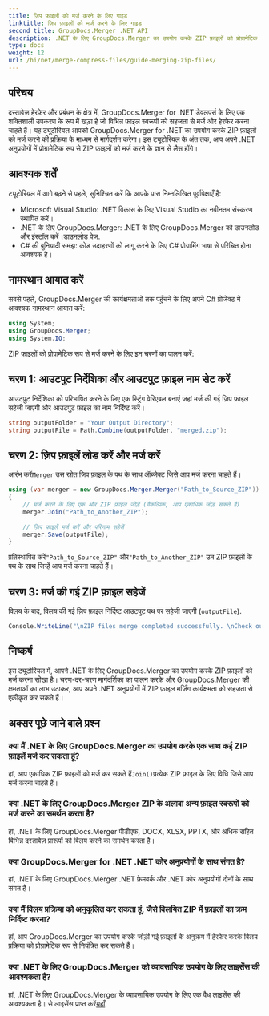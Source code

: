 ```yaml
---
title: ज़िप फ़ाइलों को मर्ज करने के लिए गाइड
linktitle: ज़िप फ़ाइलों को मर्ज करने के लिए गाइड
second_title: GroupDocs.Merger .NET API
description: .NET के लिए GroupDocs.Merger का उपयोग करके ZIP फ़ाइलों को प्रोग्रामेटिक रूप से मर्ज करना सीखें। यह ट्यूटोरियल डेवलपर्स के लिए एक विस्तृत गाइड प्रदान करता है।
type: docs
weight: 12
url: /hi/net/merge-compress-files/guide-merging-zip-files/
---
```

## परिचय
दस्तावेज़ हेरफेर और प्रबंधन के क्षेत्र में, GroupDocs.Merger for .NET डेवलपर्स के लिए एक शक्तिशाली उपकरण के रूप में खड़ा है जो विभिन्न फ़ाइल स्वरूपों को सहजता से मर्ज और हेरफेर करना चाहते हैं। यह ट्यूटोरियल आपको GroupDocs.Merger for .NET का उपयोग करके ZIP फ़ाइलों को मर्ज करने की प्रक्रिया के माध्यम से मार्गदर्शन करेगा। इस ट्यूटोरियल के अंत तक, आप अपने .NET अनुप्रयोगों में प्रोग्रामेटिक रूप से ZIP फ़ाइलों को मर्ज करने के ज्ञान से लैस होंगे।
## आवश्यक शर्तें
ट्यूटोरियल में आगे बढ़ने से पहले, सुनिश्चित करें कि आपके पास निम्नलिखित पूर्वापेक्षाएँ हैं:
- Microsoft Visual Studio: .NET विकास के लिए Visual Studio का नवीनतम संस्करण स्थापित करें।
-  .NET के लिए GroupDocs.Merger: .NET के लिए GroupDocs.Merger को डाउनलोड और इंस्टॉल करें।[डाउनलोड पेज](https://releases.groupdocs.com/merger/net/).
- C# की बुनियादी समझ: कोड उदाहरणों को लागू करने के लिए C# प्रोग्रामिंग भाषा से परिचित होना आवश्यक है।

## नामस्थान आयात करें
सबसे पहले, GroupDocs.Merger की कार्यक्षमताओं तक पहुँचने के लिए अपने C# प्रोजेक्ट में आवश्यक नामस्थान आयात करें:
```csharp
using System; 
using GroupDocs.Merger;
using System.IO;
```

ZIP फ़ाइलों को प्रोग्रामेटिक रूप से मर्ज करने के लिए इन चरणों का पालन करें:
## चरण 1: आउटपुट निर्देशिका और आउटपुट फ़ाइल नाम सेट करें
आउटपुट निर्देशिका को परिभाषित करने के लिए एक स्ट्रिंग वेरिएबल बनाएं जहां मर्ज की गई ज़िप फ़ाइल सहेजी जाएगी और आउटपुट फ़ाइल का नाम निर्दिष्ट करें।
```csharp
string outputFolder = "Your Output Directory";
string outputFile = Path.Combine(outputFolder, "merged.zip");
```
## चरण 2: ज़िप फ़ाइलें लोड करें और मर्ज करें
 आरंभ करें`Merger` उस स्रोत ज़िप फ़ाइल के पथ के साथ ऑब्जेक्ट जिसे आप मर्ज करना चाहते हैं।
```csharp
using (var merger = new GroupDocs.Merger.Merger("Path_to_Source_ZIP"))
{
    // मर्ज करने के लिए एक और ZIP फ़ाइल जोड़ें (वैकल्पिक, आप एकाधिक जोड़ सकते हैं)
    merger.Join("Path_to_Another_ZIP");
    
    // ज़िप फ़ाइलें मर्ज करें और परिणाम सहेजें
    merger.Save(outputFile);
}
```
 प्रतिस्थापित करें`"Path_to_Source_ZIP"` और`"Path_to_Another_ZIP"` उन ZIP फ़ाइलों के पथ के साथ जिन्हें आप मर्ज करना चाहते हैं।
## चरण 3: मर्ज की गई ZIP फ़ाइल सहेजें
विलय के बाद, विलय की गई ज़िप फ़ाइल निर्दिष्ट आउटपुट पथ पर सहेजी जाएगी (`outputFile`).
```csharp
Console.WriteLine("\nZIP files merge completed successfully. \nCheck output in {0}", outputFolder);
```

## निष्कर्ष
इस ट्यूटोरियल में, आपने .NET के लिए GroupDocs.Merger का उपयोग करके ZIP फ़ाइलों को मर्ज करना सीखा है। चरण-दर-चरण मार्गदर्शिका का पालन करके और GroupDocs.Merger की क्षमताओं का लाभ उठाकर, आप अपने .NET अनुप्रयोगों में ZIP फ़ाइल मर्जिंग कार्यक्षमता को सहजता से एकीकृत कर सकते हैं।

## अक्सर पूछे जाने वाले प्रश्न
### क्या मैं .NET के लिए GroupDocs.Merger का उपयोग करके एक साथ कई ZIP फ़ाइलें मर्ज कर सकता हूं?
 हां, आप एकाधिक ZIP फ़ाइलों को मर्ज कर सकते हैं`Join()`प्रत्येक ZIP फ़ाइल के लिए विधि जिसे आप मर्ज करना चाहते हैं।
### क्या .NET के लिए GroupDocs.Merger ZIP के अलावा अन्य फ़ाइल स्वरूपों को मर्ज करने का समर्थन करता है?
हां, .NET के लिए GroupDocs.Merger पीडीएफ, DOCX, XLSX, PPTX, और अधिक सहित विभिन्न दस्तावेज़ प्रारूपों को विलय करने का समर्थन करता है।
### क्या GroupDocs.Merger for .NET .NET कोर अनुप्रयोगों के साथ संगत है?
हां, .NET के लिए GroupDocs.Merger .NET फ्रेमवर्क और .NET कोर अनुप्रयोगों दोनों के साथ संगत है।
### क्या मैं विलय प्रक्रिया को अनुकूलित कर सकता हूं, जैसे विलयित ZIP में फ़ाइलों का क्रम निर्दिष्ट करना?
हां, आप GroupDocs.Merger का उपयोग करके जोड़ी गई फ़ाइलों के अनुक्रम में हेरफेर करके विलय प्रक्रिया को प्रोग्रामेटिक रूप से नियंत्रित कर सकते हैं।
### क्या .NET के लिए GroupDocs.Merger को व्यावसायिक उपयोग के लिए लाइसेंस की आवश्यकता है?
 हां, .NET के लिए GroupDocs.Merger के व्यावसायिक उपयोग के लिए एक वैध लाइसेंस की आवश्यकता है। से लाइसेंस प्राप्त करें[यहाँ](https://purchase.groupdocs.com/buy).